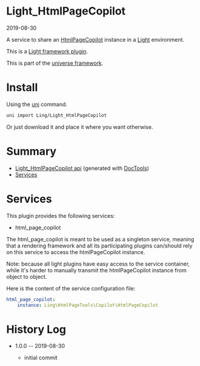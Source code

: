 Light_HtmlPageCopilot
===========
2019-08-30



A service to share an [HtmlPageCopilot](https://github.com/lingtalfi/HtmlPageTools/blob/master/doc/api/Ling/HtmlPageTools/Copilot/HtmlPageCopilot.md) instance in a [Light](https://github.com/lingtalfi/Light) environment.


This is a [Light framework plugin](https://github.com/lingtalfi/Light/blob/master/doc/pages/plugin.md).


This is part of the [universe framework](https://github.com/karayabin/universe-snapshot).


Install
==========
Using the [uni](https://github.com/lingtalfi/universe-naive-importer) command.
```bash
uni import Ling/Light_HtmlPageCopilot
```

Or just download it and place it where you want otherwise.






Summary
===========
- [Light_HtmlPageCopilot api](https://github.com/lingtalfi/Light_HtmlPageCopilot/blob/master/doc/api/Ling/Light_HtmlPageCopilot.md) (generated with [DocTools](https://github.com/lingtalfi/DocTools))
- [Services](#services)



Services
=========


This plugin provides the following services:

- html_page_copilot


The html_page_copilot is meant to be used as a singleton service, meaning that a rendering framework
and all its participating plugins can/should rely on this service to access the htmlPageCopilot instance.

Note: because all light plugins have easy access to the service container, while it's harder to manually transmit
the htmlPageCopilot instance from object to object. 



Here is the content of the service configuration file:

```yaml
html_page_copilot:
    instance: Ling\HtmlPageTools\Copilot\HtmlPageCopilot

```




History Log
=============

- 1.0.0 -- 2019-08-30

    - initial commit
